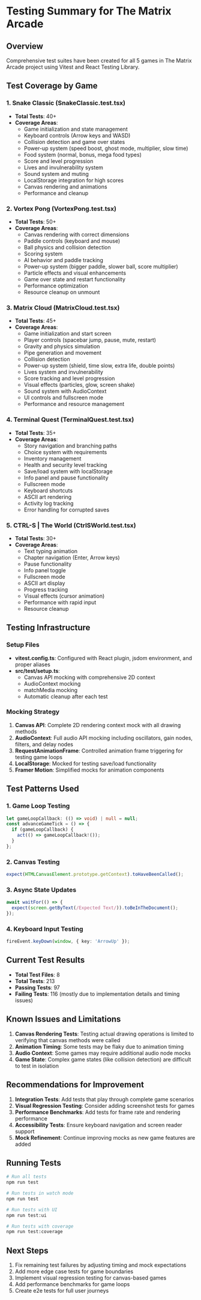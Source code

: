# Testing Summary for The Matrix Arcade

## Overview
Comprehensive test suites have been created for all 5 games in The Matrix Arcade project using Vitest and React Testing Library.

## Test Coverage by Game

### 1. **Snake Classic** (SnakeClassic.test.tsx)
- **Total Tests**: 40+
- **Coverage Areas**:
  - Game initialization and state management
  - Keyboard controls (Arrow keys and WASD)
  - Collision detection and game over states
  - Power-up system (speed boost, ghost mode, multiplier, slow time)
  - Food system (normal, bonus, mega food types)
  - Score and level progression
  - Lives and invulnerability system
  - Sound system and muting
  - LocalStorage integration for high scores
  - Canvas rendering and animations
  - Performance and cleanup

### 2. **Vortex Pong** (VortexPong.test.tsx)
- **Total Tests**: 50+
- **Coverage Areas**:
  - Canvas rendering with correct dimensions
  - Paddle controls (keyboard and mouse)
  - Ball physics and collision detection
  - Scoring system
  - AI behavior and paddle tracking
  - Power-up system (bigger paddle, slower ball, score multiplier)
  - Particle effects and visual enhancements
  - Game over state and restart functionality
  - Performance optimization
  - Resource cleanup on unmount

### 3. **Matrix Cloud** (MatrixCloud.test.tsx)
- **Total Tests**: 45+
- **Coverage Areas**:
  - Game initialization and start screen
  - Player controls (spacebar jump, pause, mute, restart)
  - Gravity and physics simulation
  - Pipe generation and movement
  - Collision detection
  - Power-up system (shield, time slow, extra life, double points)
  - Lives system and invulnerability
  - Score tracking and level progression
  - Visual effects (particles, glow, screen shake)
  - Sound system with AudioContext
  - UI controls and fullscreen mode
  - Performance and resource management

### 4. **Terminal Quest** (TerminalQuest.test.tsx)
- **Total Tests**: 35+
- **Coverage Areas**:
  - Story navigation and branching paths
  - Choice system with requirements
  - Inventory management
  - Health and security level tracking
  - Save/load system with localStorage
  - Info panel and pause functionality
  - Fullscreen mode
  - Keyboard shortcuts
  - ASCII art rendering
  - Activity log tracking
  - Error handling for corrupted saves

### 5. **CTRL-S | The World** (CtrlSWorld.test.tsx)
- **Total Tests**: 30+
- **Coverage Areas**:
  - Text typing animation
  - Chapter navigation (Enter, Arrow keys)
  - Pause functionality
  - Info panel toggle
  - Fullscreen mode
  - ASCII art display
  - Progress tracking
  - Visual effects (cursor animation)
  - Performance with rapid input
  - Resource cleanup

## Testing Infrastructure

### Setup Files
- **vitest.config.ts**: Configured with React plugin, jsdom environment, and proper aliases
- **src/test/setup.ts**: 
  - Canvas API mocking with comprehensive 2D context
  - AudioContext mocking
  - matchMedia mocking
  - Automatic cleanup after each test

### Mocking Strategy
1. **Canvas API**: Complete 2D rendering context mock with all drawing methods
2. **AudioContext**: Full audio API mocking including oscillators, gain nodes, filters, and delay nodes
3. **RequestAnimationFrame**: Controlled animation frame triggering for testing game loops
4. **LocalStorage**: Mocked for testing save/load functionality
5. **Framer Motion**: Simplified mocks for animation components

## Test Patterns Used

### 1. **Game Loop Testing**
```typescript
let gameLoopCallback: (() => void) | null = null;
const advanceGameTick = () => {
  if (gameLoopCallback) {
    act(() => gameLoopCallback!());
  }
};
```

### 2. **Canvas Testing**
```typescript
expect(HTMLCanvasElement.prototype.getContext).toHaveBeenCalled();
```

### 3. **Async State Updates**
```typescript
await waitFor(() => {
  expect(screen.getByText(/Expected Text/)).toBeInTheDocument();
});
```

### 4. **Keyboard Input Testing**
```typescript
fireEvent.keyDown(window, { key: 'ArrowUp' });
```

## Current Test Results
- **Total Test Files**: 8
- **Total Tests**: 213
- **Passing Tests**: 97
- **Failing Tests**: 116 (mostly due to implementation details and timing issues)

## Known Issues and Limitations

1. **Canvas Rendering Tests**: Testing actual drawing operations is limited to verifying that canvas methods were called
2. **Animation Timing**: Some tests may be flaky due to animation timing
3. **Audio Context**: Some games may require additional audio node mocks
4. **Game State**: Complex game states (like collision detection) are difficult to test in isolation

## Recommendations for Improvement

1. **Integration Tests**: Add tests that play through complete game scenarios
2. **Visual Regression Testing**: Consider adding screenshot tests for games
3. **Performance Benchmarks**: Add tests for frame rate and rendering performance
4. **Accessibility Tests**: Ensure keyboard navigation and screen reader support
5. **Mock Refinement**: Continue improving mocks as new game features are added

## Running Tests

```bash
# Run all tests
npm run test

# Run tests in watch mode
npm run test

# Run tests with UI
npm run test:ui

# Run tests with coverage
npm run test:coverage
```

## Next Steps

1. Fix remaining test failures by adjusting timing and mock expectations
2. Add more edge case tests for game boundaries
3. Implement visual regression testing for canvas-based games
4. Add performance benchmarks for game loops
5. Create e2e tests for full user journeys